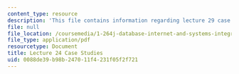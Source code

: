 ```yaml
---
content_type: resource
description: 'This file contains information regarding lecture 29 case studies. '
file: null
file_location: /coursemedia/1-264j-database-internet-and-systems-integration-technologies-fall-2013/0088de39b98b247011f4231f05f2f721_MIT1_264JF13_L24_case.pdf
file_type: application/pdf
resourcetype: Document
title: Lecture 24 Case Studies
uid: 0088de39-b98b-2470-11f4-231f05f2f721
---
```

